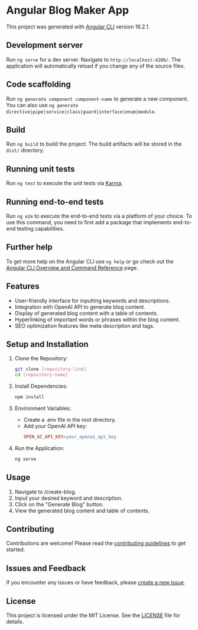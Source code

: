 # Angular Blog Maker App

This project was generated with [Angular CLI](https://github.com/angular/angular-cli) version 16.2.1.

## Development server

Run `ng serve` for a dev server. Navigate to `http://localhost:4200/`. The application will automatically reload if you change any of the source files.

## Code scaffolding

Run `ng generate component component-name` to generate a new component. You can also use `ng generate directive|pipe|service|class|guard|interface|enum|module`.

## Build

Run `ng build` to build the project. The build artifacts will be stored in the `dist/` directory.

## Running unit tests

Run `ng test` to execute the unit tests via [Karma](https://karma-runner.github.io).

## Running end-to-end tests

Run `ng e2e` to execute the end-to-end tests via a platform of your choice. To use this command, you need to first add a package that implements end-to-end testing capabilities.

## Further help

To get more help on the Angular CLI use `ng help` or go check out the [Angular CLI Overview and Command Reference](https://angular.io/cli) page.

## Features

- User-friendly interface for inputting keywords and descriptions.
- Integration with OpenAI API to generate blog content.
- Display of generated blog content with a table of contents.
- Hyperlinking of important words or phrases within the blog content.
- SEO optimization features like meta description and tags.

## Setup and Installation

1. Clone the Repository:

   ```bash
   git clone [repository-link]
   cd [repository-name]
   ```

2. Install Dependencies:

   ```bash
   npm install
   ```

3. Environment Variables:

   - Create a .env file in the root directory.
   - Add your OpenAI API key:
     ```makefile
     OPEN_AI_API_KEY=your_openai_api_key
     ```

4. Run the Application:
   ```bash
   ng serve
   ```

## Usage

1. Navigate to /create-blog.
2. Input your desired keyword and description.
3. Click on the "Generate Blog" button.
4. View the generated blog content and table of contents.

## Contributing

Contributions are welcome! Please read the [contributing guidelines](https://chat.openai.com/c/CONTRIBUTING.md) to get started.

## Issues and Feedback

If you encounter any issues or have feedback, please [create a new issue](https://github.com/dropout-developer/blog-maker/issues).

## License

This project is licensed under the MIT License. See the [LICENSE](https://chat.openai.com/c/LICENSE.md) file for details.
